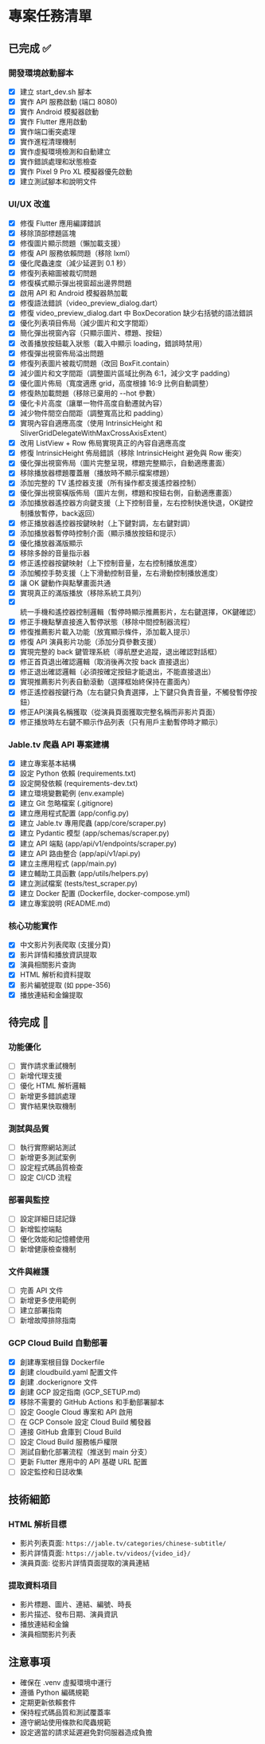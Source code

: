 # 專案任務清單

## 已完成 ✅

### 開發環境啟動腳本
- [x] 建立 start_dev.sh 腳本
- [x] 實作 API 服務啟動 (端口 8080)
- [x] 實作 Android 模擬器啟動
- [x] 實作 Flutter 應用啟動
- [x] 實作端口衝突處理
- [x] 實作進程清理機制
- [x] 實作虛擬環境檢測和自動建立
- [x] 實作錯誤處理和狀態檢查
- [x] 實作 Pixel 9 Pro XL 模擬器優先啟動
- [x] 建立測試腳本和說明文件

### UI/UX 改進
- [x] 修復 Flutter 應用編譯錯誤
- [x] 移除頂部標題區塊
- [x] 修復圖片顯示問題（懶加載支援）
- [x] 修復 API 服務依賴問題（移除 lxml）
- [x] 優化爬蟲速度（減少延遲到 0.1 秒）
- [x] 修復列表縮圖被裁切問題
- [x] 修復橫式顯示彈出視窗超出邊界問題
- [x] 啟用 API 和 Android 模擬器熱加載
- [x] 修復語法錯誤（video_preview_dialog.dart）
- [x] 修復 video_preview_dialog.dart 中 BoxDecoration 缺少右括號的語法錯誤
- [x] 優化列表項目佈局（減少圖片和文字間距）
- [x] 簡化彈出視窗內容（只顯示圖片、標題、按鈕）
- [x] 改善播放按鈕載入狀態（載入中顯示 loading，錯誤時禁用）
- [x] 修復彈出視窗佈局溢出問題
- [x] 修復列表圖片被裁切問題（改回 BoxFit.contain）
- [x] 減少圖片和文字間距（調整圖片區域比例為 6:1，減少文字 padding）
- [x] 優化圖片佈局（寬度適應 grid，高度根據 16:9 比例自動調整）
- [x] 修復熱加載問題（移除已棄用的 --hot 參數）
- [x] 優化卡片高度（讓單一物件高度自動遷就內容）
- [x] 減少物件間空白間距（調整寬高比和 padding）
- [x] 實現內容自適應高度（使用 IntrinsicHeight 和 SliverGridDelegateWithMaxCrossAxisExtent）
- [x] 改用 ListView + Row 佈局實現真正的內容自適應高度
- [x] 修復 IntrinsicHeight 佈局錯誤（移除 IntrinsicHeight 避免與 Row 衝突）
- [x] 優化彈出視窗佈局（圖片完整呈現，標題完整顯示，自動適應畫面）
- [x] 移除播放器標題覆蓋層（播放時不顯示檔案標題）
- [x] 添加完整的 TV 遙控器支援（所有操作都支援遙控器控制）
- [x] 優化彈出視窗橫版佈局（圖片左側，標題和按鈕右側，自動適應畫面）
- [x] 添加播放器遙控器方向鍵支援（上下控制音量，左右控制快進快退，OK鍵控制播放暫停，back返回）
- [x] 修正播放器遙控器按鍵映射（上下鍵對調，左右鍵對調）
- [x] 添加播放器暫停時控制介面（顯示播放按鈕和提示）
- [x] 優化播放器滿版顯示
- [x] 移除多餘的音量指示器
- [x] 修正遙控器按鍵映射（上下控制音量，左右控制播放進度）
- [x] 添加觸控手勢支援（上下滑動控制音量，左右滑動控制播放進度）
- [x] 讓 OK 鍵動作與點擊畫面共通
- [x] 實現真正的滿版播放（移除系統工具列）
- [x] 統一手機和遙控器控制邏輯（暫停時顯示推薦影片，左右鍵選擇，OK鍵確認）
- [x] 修正手機點擊直接進入暫停狀態（移除中間控制器流程）
- [x] 修復推薦影片載入功能（放寬顯示條件，添加載入提示）
- [x] 修復 API 演員影片功能（添加分頁參數支援）
- [x] 實現完整的 back 鍵管理系統（導航歷史追蹤，退出確認對話框）
- [x] 修正首頁退出確認邏輯（取消後再次按 back 直接退出）
- [x] 修正退出確認邏輯（必須按確定按鈕才能退出，不能直接退出）
- [x] 實現推薦影片列表自動滾動（選擇框始終保持在畫面內）
- [x] 修正遙控器按鍵行為（左右鍵只負責選擇，上下鍵只負責音量，不觸發暫停按鈕）
- [x] 修正API演員名稱獲取（從演員頁面獲取完整名稱而非影片頁面）
- [x] 修正播放時左右鍵不顯示作品列表（只有用戶主動暫停時才顯示）

### Jable.tv 爬蟲 API 專案建構
- [x] 建立專案基本結構
- [x] 設定 Python 依賴 (requirements.txt)
- [x] 設定開發依賴 (requirements-dev.txt)
- [x] 建立環境變數範例 (env.example)
- [x] 建立 Git 忽略檔案 (.gitignore)
- [x] 建立應用程式配置 (app/config.py)
- [x] 建立 Jable.tv 專用爬蟲 (app/core/scraper.py)
- [x] 建立 Pydantic 模型 (app/schemas/scraper.py)
- [x] 建立 API 端點 (app/api/v1/endpoints/scraper.py)
- [x] 建立 API 路由整合 (app/api/v1/api.py)
- [x] 建立主應用程式 (app/main.py)
- [x] 建立輔助工具函數 (app/utils/helpers.py)
- [x] 建立測試檔案 (tests/test_scraper.py)
- [x] 建立 Docker 配置 (Dockerfile, docker-compose.yml)
- [x] 建立專案說明 (README.md)

### 核心功能實作
- [x] 中文影片列表爬取 (支援分頁)
- [x] 影片詳情和播放資訊提取
- [x] 演員相關影片查詢
- [x] HTML 解析和資料提取
- [x] 影片編號提取 (如 pppe-356)
- [x] 播放連結和金鑰提取

## 待完成 🔄

### 功能優化
- [ ] 實作請求重試機制
- [ ] 新增代理支援
- [ ] 優化 HTML 解析邏輯
- [ ] 新增更多錯誤處理
- [ ] 實作結果快取機制

### 測試與品質
- [ ] 執行實際網站測試
- [ ] 新增更多測試案例
- [ ] 設定程式碼品質檢查
- [ ] 設定 CI/CD 流程

### 部署與監控
- [ ] 設定詳細日誌記錄
- [ ] 新增監控端點
- [ ] 優化效能和記憶體使用
- [ ] 新增健康檢查機制

### 文件與維護
- [ ] 完善 API 文件
- [ ] 新增更多使用範例
- [ ] 建立部署指南
- [ ] 新增故障排除指南

### GCP Cloud Build 自動部署
- [x] 創建專案根目錄 Dockerfile
- [x] 創建 cloudbuild.yaml 配置文件
- [x] 創建 .dockerignore 文件
- [x] 創建 GCP 設定指南 (GCP_SETUP.md)
- [x] 移除不需要的 GitHub Actions 和手動部署腳本
- [ ] 設定 Google Cloud 專案和 API 啟用
- [ ] 在 GCP Console 設定 Cloud Build 觸發器
- [ ] 連接 GitHub 倉庫到 Cloud Build
- [ ] 設定 Cloud Build 服務帳戶權限
- [ ] 測試自動化部署流程（推送到 main 分支）
- [ ] 更新 Flutter 應用中的 API 基礎 URL 配置
- [ ] 設定監控和日誌收集

## 技術細節

### HTML 解析目標
- 影片列表頁面: `https://jable.tv/categories/chinese-subtitle/`
- 影片詳情頁面: `https://jable.tv/videos/{video_id}/`
- 演員頁面: 從影片詳情頁面提取的演員連結

### 提取資料項目
- 影片標題、圖片、連結、編號、時長
- 影片描述、發布日期、演員資訊
- 播放連結和金鑰
- 演員相關影片列表

## 注意事項

- 確保在 .venv 虛擬環境中運行
- 遵循 Python 編碼規範
- 定期更新依賴套件
- 保持程式碼品質和測試覆蓋率
- 遵守網站使用條款和爬蟲規範
- 設定適當的請求延遲避免對伺服器造成負擔
